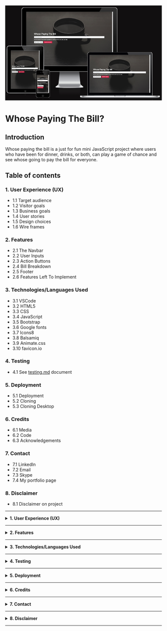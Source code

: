 ![Homepage displayed on multiple devices](assets/images/readme_images/am_i_responsive_image.png)

# **Whose Paying The Bill?**

## **Introduction**

Whose paying the bill is a just for fun mini JavaScript project where users who have been for dinner, drinks, or both, can play a game of chance and see whose going to pay the bill for everyone.

## **Table of contents** 

### **1. User Experience (UX)**
  * 1.1 Target audience
  * 1.2 Visitor goals
  * 1.3 Business goals
  * 1.4 User stories
  * 1.5 Design choices
  * 1.6 Wire frames

### **2. Features**
  * 2.1 The Navbar
  * 2.2 User Inputs
  * 2.3 Action Buttons
  * 2.4 Bill Breakdown
  * 2.5 Footer
  * 2.6 Features Left To Implement

### **3. Technologies/Languages Used**
  * 3.1 VSCode
  * 3.2 HTML5
  * 3.3 CSS
  * 3.4 JavaScript
  * 3.5 Bootstrap
  * 3.6 Google fonts 
  * 3.7 Icons8
  * 3.8 Balsamiq
  * 3.9 Animate.css
  * 3.10 favicon.io

### **4. Testing**
  * 4.1 See [testing.md](testing.md) document 

### **5. Deployment**

  * 5.1 Deployment 
  * 5.2 Cloning 
  * 5.3 Cloning Desktop

### **6. Credits**
  * 6.1 Media
  * 6.2 Code
  * 6.3 Acknowledgements

### **7. Contact**
  * 7.1 LinkedIn
  * 7.2 Email
  * 7.3 Skype
  * 7.4 My portfolio page

### **8. Disclaimer**

  * 8.1 Disclaimer on project 

<hr>

<details>
<summary><strong>1. User Experience (UX)</strong></summary>
<br/>

#### **1.1 Target Audience**

* Anyone who has been for dinner, drinks, or both and wants to play a game of chance to see who will be paying the bill for everybody. 

#### **1.2 Visitor goals** 

* I want to be able to enter the names of all my friends/colleagues to see which one of us will be paying the bill for everyone. 

#### **1.3 Business goals**

* No business or monetary goals, just a little game of chance to see whose going to pay everyone's bill. 

#### **1.4 User Stories**

* As a visitor to the company website i expect/want/need
 

#### **1.5 Design choices** 

* I kept this project nice and simple, there is a background image with a user input and 2 action buttons for the user to interact with. I have also added a little bit of fade in animation to the project to give it a more pleasing aesthetic. 

#### **FONTS**

* I decided i would use the Google fonts [Open Sans](https://fonts.google.com/specimen/Open+Sans?preview.text=Whose%20paying%20the%20bill&preview.text_type=custom). Open Sans is a humanist sans serif typeface designed by Steve Matteson. Open Sans was designed with an upright stress, open forms and a neutral, yet friendly appearance. It was optimized for print, web, and mobile interfaces, and has excellent legibility characteristics in its letterforms.

![Image of how the font will look](./assets/images/readme_images/whose_paying_the_bill_font.png)

#### **ICONS**

* There was no need for any icons to be used in this project as its a very simple one.  

#### **COLORS**

* The color pallet for the project is very simple and only made up of 3 colors. The color pallette can be found below.<br>

![Image of the color pallet used for the project](assets/images/readme_images/whose_paying_the_bill_colors.png)

#### **1.6 Wire Frames** 

* The wireframes for the project can be seen below. There is a wireframe for desktop, tablet and mobile.

#### **DESKTOP**
![Desktop Wireframe](assets/images/Wireframes/whose_paying_the_bill_desktop.png)

#### **TABLET**
![Tablet Wireframe](assets/images/Wireframes/whose_paying_the_bill_tablet.png)

#### **MOBILE**
![Image of Navbar](assets/images/Wireframes/whose_paying_the_bill_mobile.png)

</details>

<hr>

<details>
<summary><strong>2. Features</strong></summary>
<br/>

#### **2.1 User Inputs** 

* The user only has 1x input field to interact with. The user will enter all the names of the people who have entered the game separated by a comma. 

`<input id="names" type="text" class="form-control" placeholder="Enter names here" aria-label="Names" aria-describedby="basic-addon1" required>`

* Once all the names have been entered the user presses the add names to draw button and the JavaScript will then randomly draw and display the name fo the person who is paying the bill. 

![Image of user inputs](assets/images/readme_images/user_input.png)

#### **2.2 Action Buttons**

* There are 2 buttons for the user to interact with. The "Add names to draw" button and the "Reset the machine" button. Once a user has entered the names of everyone in the draw they will press the "Add names to draw" button.

`<button id="btn" class="btn add_names_to_draw_btn" onclick="addTo()">Add names to draw</button>`

* This button has an `onclick="addTo()"` function linked to it that is the JavaScript logic that will carry out the draw

* The second button "Reset the machine" will reset the game and the user can begin again from scratch. 

`<button id="reset_button" class="btn btn-danger" onclick="reloadPage()">Reset the machine</button>`

* This button has an `onclick="reloadPage()"` function linked to it that will reload the page so the user can start again from scratch. 

![Image of action buttons](assets/images/readme_images/action_buttons.png)

#### **2.3 Result**

* The result of who is going to pay the bill is displayed to the user in a `<h2>` element. That `<h2>` element is left blank and its content is generated and displayed when the user adds the names and completes the draw. There is also a cheeky message saying better luck next time. 

![Image of result](assets/images/readme_images/draw_result.png)

#### **2.4 Footer**

* The footer contains the basic information on the site and the copyright.

![Image of footer](assets/images/readme_images/footer.png)

#### **2.5 Features Left To Implement**

* I may add a feature where people can add dinner and drinks separate. Depending on the restaurant sometimes the drinks bill can be more then the meal. So i may add a feature for a 2nd draw where food and drinks can be split into 2 separate draws. 
</details>

<hr>

<details>
<summary><strong>3. Technologies/Languages Used</strong></summary>
<br/>

3.1 [VSCode](https://code.visualstudio.com/) - Is the IDE i used for this project<br>
3.2 [HTML5](https://html.com/html5/#What_is_HTML) - This is the markup language i used for this project.<br>
3.3 [CSS](https://en.wikipedia.org/wiki/CSS) - I used CSS to help alter and adjust the presentation of the website to create a pleasant user experience.<br>
3.4 [JavaScript](https://en.wikipedia.org/wiki/JavaScript) - JavaScript was used to do the mathematics to give the user the full breakdown<br>
3.5 [Bootstrap](https://getbootstrap.com/) - Bootstrap is the most popular CSS Framework for developing responsive and mobile-first websites. Bootstrap 5 is the version i used for the development of this project.<br>
3.6 [Google fonts](https://fonts.google.com/) - Launched in 2010 Google Fonts is a library of 1,023 free licensed font families.<br>
3.7 [Icons8](https://icons8.com/) - You can see a short YouTube video about Icons8 by clicking [Here](https://www.youtube.com/watch?v=C4TcBmdaa-Q&t=40s).<br>
3.8 [Balsamiq](https://balsamiq.com/)- Balsamiq Wireframes is a rapid low-fidelity UI wireframing tool that reproduces the experience of sketching on a notepad or whiteboard.<br>
3.9 [Animate.css](https://animate.style/) - Animate.css is a library of ready-to-use, cross-browser animations for use in your web projects. Great for emphasis, home pages, sliders, and attention-guiding hints.<br>
3.10 [favicon.io](https://favicon.io/) - Favicon.io is the free favicon generator i used for the project
</details>

<hr>

<details>
<summary><strong>4. Testing</strong></summary>
<br>

* Testing information can be found in the [testing.md](testing.md) file
</details>
<hr>

<details>
<summary><strong>5. Deployment</strong></summary>
<br>

#### **5.1 Deployment**  

To deploy the site on Github i undertook the following steps:

1. Navigated to my profile page on Github
2. Selected this project from the repositories
3. Clicked on settings
4. Click on pages which is on the left which is in the code and automation section
5. Click where is says source and in the dropdown menu select master 
6. Click on the next dropdown menu to the right select /(root)
7. Click save

You will then receive a confirmation saying the page has been published and also be provided with the link where people can view your site.

![Image of page published confirmation](./assets/images/readme_images/page_published_confirmation.png)

The link to view the live site can be found by clicking [Here](https://smcgdub.github.io/Whose_Paying_The_Bill/)

#### **5.2 Cloning**

You can clone the projects repository to your local computer by following the steps below:

Cloning a repository using the command line

1. On github navigate to the project repository. The link can be found here: https://github.com/smcgdub/Whose_Paying_The_Bill
2. Click on the tab that says < >code 
3. Above the files, click the button that says &#8595;code

![Github code button](assets/images/github-code-button.png)

4. From the menu select HTTPS
5. Click on the clipboard icon on the right hand side (Image below)

![Github copy link button](assets/images/github-clipboard.png)

6. Open the terminal in your IDE
7. Change the current working directory to the location where you want the cloned directory.
8. In terminal type `git clone` and then paste the URL you copied earlier 
9. Press Enter to create your local clone.

#### **5.3 Cloning Desktop**
You can also clone the project using Github Desktop. To do this you can do the following: 

1. Download Github Desktop if you do not already have it installed. The link can be found here [Github Desktop](https://desktop.github.com/)
2. Sign in to GitHub and GitHub Desktop before you start to clone.
3. On github navigate to the project repository. The link can be found here: https://github.com/smcgdub/Whose_Paying_The_Bill
4. Click on the tab that says <details >code 
5. Above the files, click the button that says &#8595;code

![Github code button](assets/images/github-code-button.png)

6. Click open with GitHub Desktop to clone and open the repository with GitHub Desktop.
7. Click Choose... and, using the Finder window, navigate to a local path where you want to clone the repository.
8. Click clone 

</details>

<hr>

<details>
<summary><strong>6. Credits</strong></summary> 
<br>

#### **6.1 Media** 

 * Some of the icons i used for the project were from Icons8. All credit for these icons goes to [Icons8](https://icons8.com/)
* Background image on the homepage credit goes to [Steve Harvey](https://unsplash.com/@trommelkopf) Link to the image can be found [Here](https://unsplash.com/photos/U4wcrDteZ2Y)

#### **6.2 Code** 

* All of the code in the project i have written myself 

</details>
<hr>

<details>
<summary><strong>7. Contact</strong></summary>
<br>

Feel free to contact me on any of the following channels:<br>

* 7.1 [LinkedIn](https://www.linkedin.com/in/stephenmcgovern01/)<br>
* 7.2 [Email](mailto:stephen_xyz1@hotmail.com)<br>
* 7.3 [Skype](https://join.skype.com/invite/ndruMu7qVuKZ)
* 7.4 [My portfolio page](https://stephens-portfolio.com/)
</details>

<hr>

<details>
<summary><strong>8. Disclaimer</strong></summary>
<br>

* 8.1 There is no monetization generated from this site. It is only intended as a fun game for people to play if out for dinner or drinks. 
</details>

<hr>